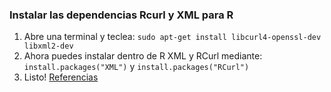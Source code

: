 ### Instalar las dependencias Rcurl y XML para R


1. Abre una terminal y teclea: ```sudo apt-get install libcurl4-openssl-dev libxml2-dev ```
2. Ahora puedes instalar dentro de R XML y RCurl mediante: ``` install.packages("XML") ``` y ``` install.packages("RCurl") ```
3. Listo!
[Referencias](https://stackoverflow.com/questions/10965755/genomicfeatures-package-installation-trouble)
